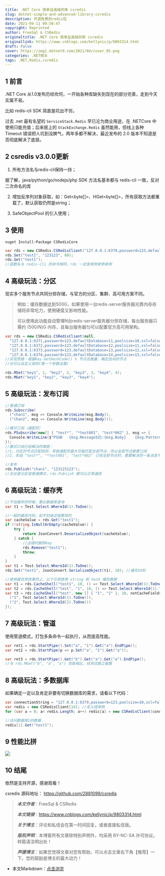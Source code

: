 ```yaml
---
title: .NET Core 简单且高级的库 csredis
slug: dotnet-simple-and-advanced-library-csredis
description: 开源免费的redis包
date: 2021-04-11 09:50:47
copyright: Reprinted
author: FreeSql & CSRedis
originaltitle: .NET Core 简单且高级的库 csredis
originallink: https://www.cnblogs.com/kellynic/p/9803314.html
draft: False
cover: https://img1.dotnet9.com/2021/04/cover_05.png
categories: .NET相关
tags: .NET,Redis,csredis
---
```


## 1 前言

.NET Core 从1.0发布历经坎坷，一开始各种库缺失到现在的部分完善，走到今天实属不易。

比如 redis-cli SDK 简直是坑出不穷。

过去 .net 最有名望的 `ServiceStack.Redis` 早已沦为商业用途，在 .NETCore 中使用只能充值；后来居上的 `StackExchange.Redis` 虽然能用，但线上各种 Timeout 错误把人坑到没脾气，两年多都不解决，最近发布的 2.0 版本不知道是否彻底解决了底层。

## 2 csredis v3.0.0更新

1. 所有方法名与redis-cli保持一持；

据了解，java/python/go/nodejs/php SDK 方法名基本都与 redis-cli 一致，反对二次命名的库

2. 增加反序列对象获取，如：Get<byte[]>、HGet<byte[]>，所有获取方法都重载了，默认获取仍然是string；

3. SafeObjectPool 的引入使用；

## 3 使用

```shell
nuget Install-Package CSRedisCore
```

```C#
var rds = new CSRedis.CSRedisClient("127.0.0.1:6379,password=123,defaultDatabase=13,poolsize=50,ssl=false,writeBuffer=10240,prefix=key前辍");
rds.Set("test1", "123123", 60);
rds.Get("test1");
//函数名与 redis-cli 的命令相同，rds 一定是单例单例单例
```

## 4 高级玩法：分区

现实多个服务节点共同分担存储，与官方的分区、集群、高可用方案不同。

>例如：缓存数据达到500G，如果使用一台redis-server服务器光靠内存存储将非常吃力，使用硬盘又影响性能。
>
>可以使用此功能自动管理N台redis-server服务器分担存储，每台服务器只需约 (500/N)G 内存，且每台服务器匀可以配置官方高可用架构。

```C#
var rds = new CSRedis.CSRedisClient(null,
  "127.0.0.1:6371,password=123,defaultDatabase=11,poolsize=10,ssl=false,writeBuffer=10240,prefix=key前辍", 
  "127.0.0.1:6372,password=123,defaultDatabase=12,poolsize=11,ssl=false,writeBuffer=10240,prefix=key前辍",
  "127.0.0.1:6373,password=123,defaultDatabase=13,poolsize=12,ssl=false,writeBuffer=10240,prefix=key前辍",
  "127.0.0.1:6374,password=123,defaultDatabase=14,poolsize=13,ssl=false,writeBuffer=10240,prefix=key前辍");
//实现思路：根据key.GetHashCode() % 节点总数量，确定连向的节点
//也可以自定义规则(第一个参数设置)

rds.MSet("key1", 1, "key2", 2, "key3", 3, "key4", 4);
rds.MGet("key1", "key2", "key3", "key4");
```

## 5 高级玩法：发布订阅

```C#
//普通订阅
rds.Subscribe(
  ("chan1", msg => Console.WriteLine(msg.Body)),
  ("chan2", msg => Console.WriteLine(msg.Body)));

//模式订阅（通配符）
rds.PSubscribe(new[] { "test*", "*test001", "test*002" }, msg => {
  Console.WriteLine($"PSUB   {msg.MessageId}:{msg.Body}    {msg.Pattern}: chan:{msg.Channel}");
});
//模式订阅已经解决的难题：
//1、分区的节点匹配规则，导致通配符最大可能匹配全部节点，所以全部节点都要订阅
//2、本组 "test*", "*test001", "test*002" 订阅全部节点时，需要解决同一条消息不可执行多次

//发布
rds.Publish("chan1", "123123123");
//无论是分区或普通模式，rds.Publish 都可以正常通信
```

## 6 高级玩法：缓存壳

```C#
//不加缓存的时候，要从数据库查询
var t1 = Test.Select.WhereId(1).ToOne();

//一般的缓存代码，如不封装还挺繁琐的
var cacheValue = rds.Get("test1");
if (!string.IsNullOrEmpty(cacheValue)) {
	try {
		return JsonConvert.DeserializeObject(cacheValue);
	} catch {
		//出错时删除key
		rds.Remove("test1");
		throw;
	}
}
var t1 = Test.Select.WhereId(1).ToOne();
rds.Set("test1", JsonConvert.SerializeObject(t1), 10); //缓存10秒

//使用缓存壳效果同上，以下示例使用 string 和 hash 缓存数据
var t1 = rds.CacheShell("test1", 10, () => Test.Select.WhereId(1).ToOne());
var t2 = rds.CacheShell("test", "1", 10, () => Test.Select.WhereId(1).ToOne());
var t3 = rds.CacheShell("test", new [] { "1", "2" }, 10, notCacheFields => new [] {
  ("1", Test.Select.WhereId(1).ToOne()),
  ("2", Test.Select.WhereId(2).ToOne())
});
```

## 7 高级玩法：管道

使用管道模式，打包多条命令一起执行，从而提高性能。

```C#
var ret1 = rds.StartPipe().Set("a", "1").Get("a").EndPipe();
var ret2 = rds.StartPipe(p => p.Set("a", "1").Get("a"));

var ret3 = rds.StartPipe().Get("b").Get("a").Get("a").EndPipe();
//与 rds.MGet("b", "a", "a") 性能相比，经测试差之毫厘
```

## 8 高级玩法：多数据库

如果确定一定以及肯定非要有切换数据库的需求，请看以下代码：

```C#
var connectionString = "127.0.0.1:6379,password=123,poolsize=10,ssl=false,writeBuffer=10240,prefix=key前辍";
var redis = new CSRedisClient[14]; //定义成单例
for (var a = 0; a< redis.Length; a++) redis[a] = new CSRedisClient(connectionString + "; defualtDatabase=" + a);

//访问数据库1的数据
redis[1].Get("test1");
```

## 9 性能比拼

![](https://img1.dotnet9.com/2021/04/0501.png)

## 10 结尾

依然是支持开源，感谢观看！

csredis 源码地址： https://github.com/2881099/csredis

>***本文作者***：FreeSql & CSRedis
>
>***本文链接***：https://www.cnblogs.com/kellynic/p/9803314.html
>
>***关于博主***：评论和私信会在第一时间回复。或者直接私信我。
>
>***版权声明***：本博客所有文章除特别声明外，均采用 BY-NC-SA 许可协议。转载请注明出处！
>
>***声援博主***：如果您觉得文章对您有帮助，可以点击文章右下角【推荐】一下。您的鼓励是博主的最大动力！

- 本文Markdown：[点击浏览](https://github.com/dotnet9/Assets.Dotnet9/blob/main/2021/04/2021-04-11_01.md)